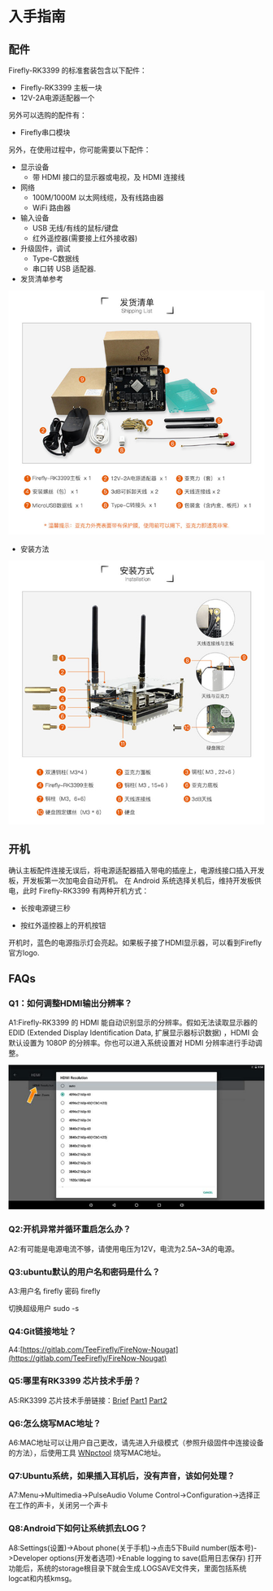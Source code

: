 
# 入手指南
## 配件

Firefly-RK3399 的标准套装包含以下配件：

* Firefly-RK3399 主板一块
* 12V-2A电源适配器一个

另外可以选购的配件有：

* Firefly串口模块

另外，在使用过程中，你可能需要以下配件：

*    显示设备
     * 带 HDMI 接口的显示器或电视，及 HDMI 连接线
*    网络
     *   100M/1000M 以太网线缆，及有线路由器
     *   WiFi 路由器
*    输入设备
     *   USB 无线/有线的鼠标/键盘
     *   红外遥控器(需要接上红外接收器)
*    升级固件，调试
     *   Type-C数据线
     *   串口转 USB 适配器.
*    发货清单参考

![](img/started1.jpg)

* 安装方法

![](img/started2.jpg)

## 开机
确认主板配件连接无误后，将电源适配器插入带电的插座上，电源线接口插入开发板，开发板第一次加电会自动开机。 在 Android 系统选择关机后，维持开发板供电，此时 Firefly-RK3399 有两种开机方式：

*    长按电源键三秒

*    按红外遥控器上的开机按钮

开机时，蓝色的电源指示灯会亮起。如果板子接了HDMI显示器，可以看到Firefly 官方logo.
## FAQs
### Q1：如何调整HDMI输出分辨率？

A1:Firefly-RK3399 的 HDMI 能自动识别显示的分辨率。假如无法读取显示器的 EDID (Extended Display Identification Data, 扩展显示器标识数据) ，HDMI 会默认设置为 1080P 的分辨率。你也可以进入系统设置对 HDMI 分辨率进行手动调整。
 
 ![](img/started3.jpg)
 
### Q2:开机异常并循环重启怎么办？

A2:有可能是电源电流不够，请使用电压为12V，电流为2.5A~3A的电源。
### Q3:ubuntu默认的用户名和密码是什么？
A3:用户名 firefly  密码 firefly 

切换超级用户  sudo -s
### Q4:Git链接地址？

A4:[https://gitlab.com/TeeFirefly/FireNow-Nougat](https://gitlab.com/TeeFirefly/FireNow-Nougat)
### Q5:哪里有RK3399 芯片技术手册？
A5:RK3399 芯片技术手册链接：[Brief](http://www.t-firefly.com/download/Firefly-RK3399/docs/Chip%20Specifications/Rockchip_RK3399_Datasheet_V0.7_20160219.pdf) [Part1](http://www.t-firefly.com/download/Firefly-RK3399/docs/TRM/Rockchip%20RK3399TRM%20V1.3%20Part1.pdf) [Part2](http://www.t-firefly.com/download/Firefly-RK3399/docs/TRM/Rockchip%20RK3399TRM%20V1.3%20Part2.pdf)
### Q6:怎么烧写MAC地址？
A6:MAC地址可以让用户自己更改，请先进入升级模式（参照升级固件中连接设备的方法），后使用工具 [WNpctool](https://pan.baidu.com/s/1kU727kF#list/path=%2F) 烧写MAC地址。
### Q7:Ubuntu系统，如果插入耳机后，没有声音，该如何处理？
A7:Menu->Multimedia->PulseAudio Volume Control->Configuration->选择正在工作的声卡，关闭另一个声卡
### Q8:Android下如何让系统抓去LOG？
A8:Settings(设置)->About phone(关于手机)->点击5下Build number(版本号)->Developer options(开发者选项)->Enable logging to save(启用日志保存)
打开功能后，系统的storage根目录下就会生成.LOGSAVE文件夹，里面包括系统logcat和内核kmsg。
